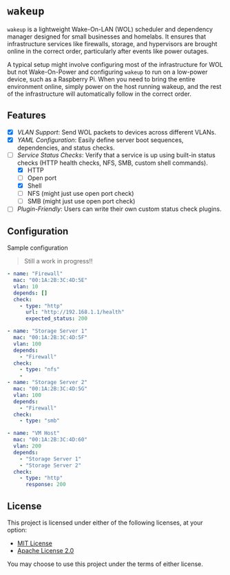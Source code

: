 # `wakeup`

`wakeup` is a lightweight Wake-On-LAN (WOL) scheduler and dependency manager designed for small businesses and homelabs. It ensures that infrastructure services like firewalls, storage, and hypervisors are brought online in the correct order, particularly after events like power outages.

A typical setup might involve configuring most of the infrastructure for WOL but not Wake-On-Power and configuring `wakeup` to run on a low-power device, such as a Raspberry Pi. When you need to bring the entire environment online, simply power on the host running wakeup, and the rest of the infrastructure will automatically follow in the correct order.

## Features

- [x] *VLAN Support*: Send WOL packets to devices across different VLANs.
- [x] *YAML Configuration*: Easily define server boot sequences, dependencies, and status checks.
- [ ] *Service Status Checks*: Verify that a service is up using built-in status checks (HTTP health checks, NFS, SMB, custom shell commands).
    - [x] HTTP
    - [ ] Open port
    - [x] Shell
    - [ ] NFS (might just use open port check)
    - [ ] SMB (might just use open port check)
- [ ] *Plugin-Friendly*: Users can write their own custom status check plugins.

## Configuration

Sample configuration

> Still a work in progress!!

```yaml
- name: "Firewall"
  mac: "00:1A:2B:3C:4D:5E"
  vlan: 10
  depends: []
  check:
    - type: "http"
      url: "http://192.168.1.1/health"
      expected_status: 200

- name: "Storage Server 1"
  mac: "00:1A:2B:3C:4D:5F"
  vlan: 100
  depends:
    - "Firewall"
  check:
    - type: "nfs"
    - 
- name: "Storage Server 2"
  mac: "00:1A:2B:3C:4D:5G"
  vlan: 100
  depends:
    - "Firewall"
  check:
    - type: "smb"

- name: "VM Host"
  mac: "00:1A:2B:3C:4D:60"
  vlan: 200
  depends:
    - "Storage Server 1"
    - "Storage Server 2"
  check:
    - type: "http"
      response: 200
```

## License

This project is licensed under either of the following licenses, at your option:

- [MIT License](./LICENSE-MIT)
- [Apache License 2.0](./LICENSE-APACHE)

You may choose to use this project under the terms of either license.
